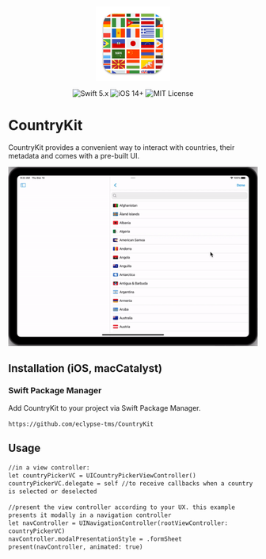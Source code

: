 <p align="center">
  <img width="150" height="150" src="./assets/countrykit_app_icon.svg">
</p>

<p align="center">
    <img src="https://img.shields.io/badge/Swift-5.x-orange?logo=swift" alt="Swift 5.x">
    <img src="https://img.shields.io/badge/iOS-14%2B-blue?logo=apple" alt="iOS 14+">
    <img src="https://img.shields.io/badge/License-MIT-lightgrey" alt="MIT License">
</p>

# CountryKit 

CountryKit provides a convenient way to interact with countries, their metadata and comes with a pre-built UI.
<p align="center">
  <img src="./assets/hero_image.gif">
</p>

## Installation (iOS, macCatalyst)

### Swift Package Manager 
Add CountryKit to your project via Swift Package Manager.

`https://github.com/eclypse-tms/CountryKit`

## Usage
```
//in a view controller:
let countryPickerVC = UICountryPickerViewController()
countryPickerVC.delegate = self //to receive callbacks when a country is selected or deselected

//present the view controller according to your UX. this example presents it modally in a navigation controller
let navController = UINavigationController(rootViewController: countryPickerVC)
navController.modalPresentationStyle = .formSheet
present(navController, animated: true)
```
